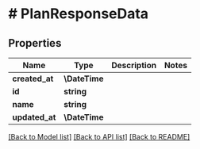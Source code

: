 # # PlanResponseData

## Properties

Name | Type | Description | Notes
------------ | ------------- | ------------- | -------------
**created_at** | **\DateTime** |  |
**id** | **string** |  |
**name** | **string** |  |
**updated_at** | **\DateTime** |  |

[[Back to Model list]](../../README.md#models) [[Back to API list]](../../README.md#endpoints) [[Back to README]](../../README.md)
